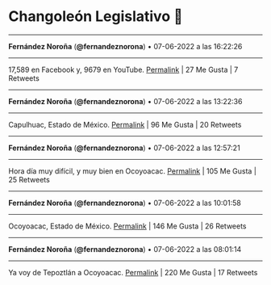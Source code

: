 # Changoleón Legislativo 🙈
*****
**Fernández Noroña** (**@fernandeznorona**) • 07-06-2022 a las 16:22:26
*****
17,589 en Facebook y, 9679 en YouTube.
[Permalink](https://twitter.com/fernandeznorona/status/1534329973800067076) | 27 Me Gusta | 7 Retweets
*****
**Fernández Noroña** (**@fernandeznorona**) • 07-06-2022 a las 13:22:36
*****
Capulhuac, Estado de México.
[Permalink](https://twitter.com/fernandeznorona/status/1534284713820561411) | 96 Me Gusta | 20 Retweets
*****
**Fernández Noroña** (**@fernandeznorona**) • 07-06-2022 a las 12:57:21
*****
Hora día muy difícil, y muy bien en Ocoyoacac.
[Permalink](https://twitter.com/fernandeznorona/status/1534278360259493891) | 105 Me Gusta | 25 Retweets
*****
**Fernández Noroña** (**@fernandeznorona**) • 07-06-2022 a las 10:01:58
*****
Ocoyoacac, Estado de México.
[Permalink](https://twitter.com/fernandeznorona/status/1534234223451815936) | 146 Me Gusta | 26 Retweets
*****
**Fernández Noroña** (**@fernandeznorona**) • 07-06-2022 a las 08:01:14
*****
Ya voy de Tepoztlán a Ocoyoacac.
[Permalink](https://twitter.com/fernandeznorona/status/1534203842115551232) | 220 Me Gusta | 17 Retweets